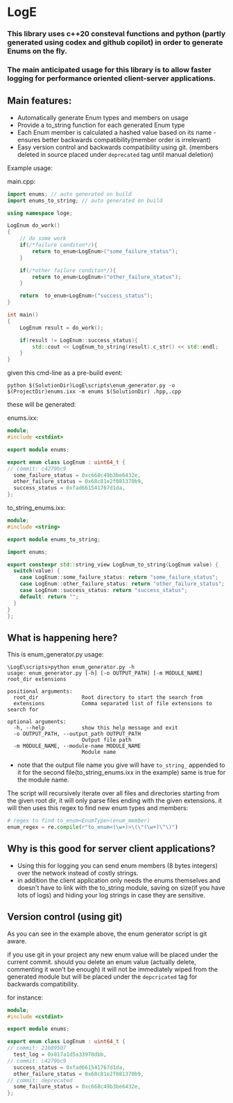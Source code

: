 # LogE

### This library uses c++20 consteval functions and python (partly generated using codex and github copilot) in order to generate Enums on the fly.
### The main anticipated usage for this library is to allow faster logging for performance oriented client-server applications.

## Main features:
* Automatically generate Enum types and members on usage 
* Provide a to_string function for each generated Enum type
* Each Enum member is calculated a hashed value based on its name - ensures better backwards compatibility(member order is irrelevant)
* Easy version control and backwards compatibility using git. (members deleted in source placed under `deprecated` tag until manual deletion)

Example usage: 

main.cpp:
```cpp
import enums; // auto generated on build
import enums_to_string; // auto generated on build

using namespace loge;

LogEnum do_work()
{
    // do some work
    if(/*failure conditon*/){
        return to_enum<LogEnum>("some_failure_status");
    }

    if(/*other failure conditon*/){
        return to_enum<LogEnum>("other_failure_status");
    }

    return  to_enum<LogEnum>("success_status");
}

int main()
{
    LogEnum result = do_work();

    if(result != LogEnum::success_status){
        std::cout << LogEnum_to_string(result).c_str() << std::endl; 
    }
}
```

given this cmd-line as a pre-build event: 

```python $(SolutionDir)LogE\scripts\enum_generator.py -o $(ProjectDir)enums.ixx -m enums $(SolutionDir) .hpp,.cpp```

these will be generated:

enums.ixx:
```cpp
module;
#include <cstdint>

export module enums;

export enum class LogEnum : uint64_t {
// commit: c4279bc9
  some_failure_status = 0xc668c49b3be6432e,
  other_failure_status = 0x68c81e2f081370b9,
  success_status = 0xfad661541767d1da,
};
```

to_string_enums.ixx:
```cpp
module;
#include <string>

export module enums_to_string;

import enums;

export constexpr std::string_view LogEnum_to_string(LogEnum value) {
  switch(value) {
    case LogEnum::some_failure_status: return "some_failure_status";
    case LogEnum::other_failure_status: return "other_failure_status";
    case LogEnum::success_status: return "success_status";
    default: return "";
  }
}
};
```

## What is happening here?
This is  enum_generator.py usage:
```
\LogE\scripts>python enum_generator.py -h
usage: enum_generator.py [-h] [-o OUTPUT_PATH] [-m MODULE_NAME] root_dir extensions

positional arguments:
  root_dir              Root directory to start the search from
  extensions            Comma separated list of file extensions to search for

optional arguments:
  -h, --help            show this help message and exit
  -o OUTPUT_PATH, --output_path OUTPUT_PATH
                        Output file path
  -m MODULE_NAME, --module-name MODULE_NAME
                        Module name
```

* note that the output file name you give will have `to_string_` appended to it for the second file(to_string_enums.ixx in the example)
same is true for the module name.

The script will recursively iterate over all files and directories starting from the given root dir, it will only parse files ending with the given extensions.
it will then uses this regex to find new enum types and members:
```python
# regex to find to_enum<EnumType>(enum_member)
enum_regex = re.compile(r"to_enum<(\w+)>\(\"(\w+)\"\)")
```

## Why is this good for server client applications?
* Using this for logging you can send enum members (8 bytes integers) over the network instead of costly strings.
* in addition the client application only needs the enums themselves and doesn't have to link with the to_string module, saving on size(if you have lots of logs) and hiding your log strings in case they are sensitive.


## Version control (using git)

As you can see in the example above, the enum generator script is git aware.

if you use git in your project any new enum value will be placed under the current commit.
should you delete an enum value (actually delete, commenting it won't be enough) it will not be immediately wiped from the generated module but will be placed under the `depcricated` tag for backwards compatibility.

for instance:
```cpp
module;
#include <cstdint>

export module enums;

export enum class LogEnum : uint64_t {
// commit: 21b89507
  test_log = 0x817a1d5a33978dbb,
// commit: c4279bc9
  success_status = 0xfad661541767d1da,
  other_failure_status = 0x68c81e2f081370b9,
// commit: deprecated
  some_failure_status = 0xc668c49b3be6432e,
};
```
